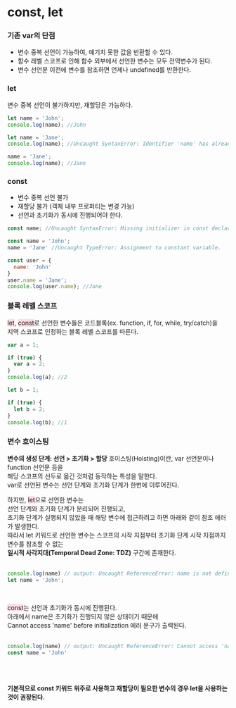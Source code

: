 # const, let

### 기존 var의 단점
* 변수 중복 선언이 가능하여, 예기치 못한 값을 반환할 수 있다.
* 함수 레벨 스코프로 인해 함수 외부에서 선언한 변수는 모두 전역변수가 된다.
* 변수 선언문 이전에 변수를 참조하면 언제나 undefined를 반환한다.
   
   
### let
변수 중복 선언이 불가하지만, 재할당은 가능하다.
   
```javascript
let name = 'John';
console.log(name); //John

let name = 'Jane';
console.log(name); //Uncaught SyntaxError: Identifier 'name' has already been declared

name = 'Jane';
console.log(name); //Jane
```
   
   
### const
* 변수 중복 선언 불가
* 재할당 불가 (객체 내부 프로퍼티는 변경 가능)
* 선언과 초기화가 동시에 진행되어야 한다.
   
```javascript
const name; //Uncaught SyntaxError: Missing initializer in const declaration

const name = 'John';
name = 'Jane' //Uncaught TypeError: Assignment to constant variable.

const user = {
  name: 'John'
}
user.name = 'Jane';
console.log(user.name); //Jane
```
    
    
### 블록 레벨 스코프
<span style="background-color: #ffdce0;">let</span>, <span style="background-color: #ffdce0;">const</span>로 선언한 변수들은 코드블록(ex. function, if, for, while, try/catch)을   
지역 스코프로 인정하는 블록 레벨 스코프를 따른다.   
   
```javascript
var a = 1;

if (true) {
  var a = 2;
}
console.log(a); //2

let b = 1;

if (true) {
  let b = 2;
}
console.log(b); //1
```
    
    
### 변수 호이스팅
**변수의 생성 단계: 선언 > 초기화 > 할당**
호이스팅(Hoisting)이란, var 선언문이나 function 선언문 등을   
해당 스코프의 선두로 옮긴 것처럼 동작하는 특성을 말한다.   
var로 선언된 변수는 선언 단계와 초기화 단계가 한번에 이루어진다.   
   
하지만, <span style="background-color: #ffdce0;">let</span>으로 선언한 변수는   
선언 단계와 초기화 단계가 분리되어 진행되고,   
초기화 단계가 실행되지 않았을 때 해당 변수에 접근하려고 하면 아래와 같이 참조 에러가 발생한다.   
따라서 let 키워드로 선언한 변수는 스코프의 시작 지점부터 초기화 단계 시작 지점까지 변수를 참조할 수 없는   
**일시적 사각지대(Temporal Dead Zone: TDZ)** 구간에 존재한다.   
<br/>

```javascript
console.log(name) // output: Uncaught ReferenceError: name is not defined
let name = 'John';
```
<br/>

<span style="background-color: #ffdce0;">const</span>는 선언과 초기화가 동시에 진행된다.   
아래에서 name은 초기화가 진행되지 않은 상태이기 때문에   
Cannot access 'name' before initialization 에러 문구가 출력된다.   
<br/>

```javascript
console.log(name) // output: Uncaught ReferenceError: Cannot access 'name' before initialization
const name = 'John'
```
<br/><br/>

**기본적으로 const 키워드 위주로 사용하고 재할당이 필요한 변수의 경우 let을 사용하는 것이 권장된다.**